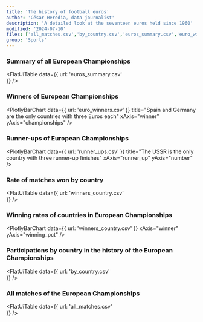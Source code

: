 ```yaml
---
title: 'The history of football euros'
author: 'César Heredia, data journalist'
description: 'A detailed look at the seventeen euros held since 1960'
modified: '2024-07-10'
files: ['all_matches.csv','by_country.csv','euros_summary.csv','euro_winners.csv','runner_ups.csv','winners_country.csv']
group: 'Sports'
---
```


### Summary of all European Championships
<FlatUiTable
  data={{
    url: 'euros_summary.csv'    
  }}
/>

### Winners of European Championships
<PlotlyBarChart
  data={{
    url: 'euro_winners.csv'
  }}
  title="Spain and Germany are the only countries with three Euros each"
  xAxis="winner"
  yAxis="championships"
/>

### Runner-ups of European Championships
<PlotlyBarChart
  data={{
    url: 'runner_ups.csv'
  }}
  title="The USSR is the only country with three runner-up finishes"
  xAxis="runner_up"
  yAxis="number"
/>

### Rate of matches won by country
<FlatUiTable
  data={{
    url: 'winners_country.csv'    
  }}
/>

### Winning rates of countries in European Championships
<PlotlyBarChart
  data={{
    url: 'winners_country.csv'
  }}
  xAxis="winner"
  yAxis="winning_pct"
/>


### Participations by country in the history of the European Championships
<FlatUiTable
  data={{
    url: 'by_country.csv'    
  }}
/>

### All matches of the European Championships
<FlatUiTable
  data={{
    url: 'all_matches.csv'    
  }}
/>
